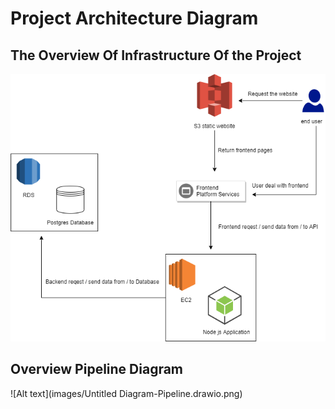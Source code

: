 # Project Architecture Diagram

## The Overview Of Infrastructure Of the Project

![Alt text](images/overview.png)

## Overview Pipeline Diagram

![Alt text](images/Untitled Diagram-Pipeline.drawio.png)
